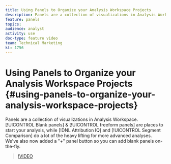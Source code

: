 ```yaml
---
title: Using Panels to Organize your Analysis Workspace Projects
description: Panels are a collection of visualizations in Analysis Workspace. Blank panels and freeform panels are places to start your analysis, while Attribution IQ and Segment Comparison do a lot of the heavy lifting for more advanced analyses. We've also now added a "+" panel button so you can add blank panels on-the-fly.
feature: panels
topics: 
audience: analyst
activity: use
doc-type: feature video
team: Technical Marketing
kt: 1756
---
```


# Using Panels to Organize your Analysis Workspace Projects {#using-panels-to-organize-your-analysis-workspace-projects}

Panels are a collection of visualizations in Analysis Workspace. [!UICONTROL Blank panels] & [!UICONTROL freeform panels] are places to start your analysis, while [!DNL Attribution IQ] and [!UICONTROL Segment Comparison] do a lot of the heavy lifting for more advanced analyses. We've also now added a "+" panel button so you can add blank panels on-the-fly.

>[!VIDEO](https://video.tv.adobe.com/v/23388/?quality=12)
